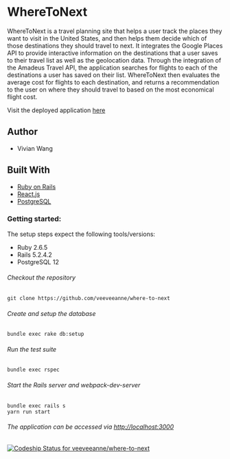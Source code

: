 # WhereToNext
WhereToNext is a travel planning site that helps a user track the places they
want to visit in the United States, and then helps them decide which of those
destinations they should travel to next. It integrates the Google Places API to
provide interactive information on the destinations that a user saves to their
travel list as well as the geolocation data. Through the integration of the
Amadeus Travel API, the application searches for flights to each of the
destinations a user has saved on their list. WhereToNext then evaluates the
average cost for flights to each destination, and returns a recommendation to
the user on where they should travel to based on the most economical flight cost.

Visit the deployed application [here](http://wheretonext-app.herokuapp.com/)

## Author
- Vivian Wang

## Built With
- [Ruby on Rails](https://guides.rubyonrails.org/v5.2/)
- [React.js](https://reactjs.org/docs/getting-started.html)
- [PostgreSQL](https://www.postgresql.org/docs/12/index.html)

### Getting started:
The setup steps expect the following tools/versions:
- Ruby 2.6.5
- Rails 5.2.4.2
- PostgreSQL 12

###### Checkout the repository
```
git clone https://github.com/veeveeanne/where-to-next
```

###### Create and setup the database
```
bundle exec rake db:setup
```

###### Run the test suite
```
bundle exec rspec
```

###### Start the Rails server and webpack-dev-server
```
bundle exec rails s
yarn run start
```
###### The application can be accessed via <http://localhost:3000>


[![Codeship Status for veeveeanne/where-to-next](https://app.codeship.com/projects/528ab420-664a-0138-203b-1ea491acffa0/status?branch=master)](https://app.codeship.com/projects/393674)

